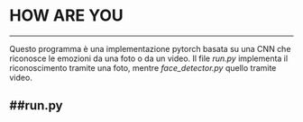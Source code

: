 # __HOW ARE YOU__
---

Questo programma è una implementazione pytorch basata su una CNN che riconosce le emozioni da una foto o da un video. Il file _run.py_ implementa il riconoscimento tramite una foto, mentre _face_detector.py_ quello tramite video.

##run.py
---





